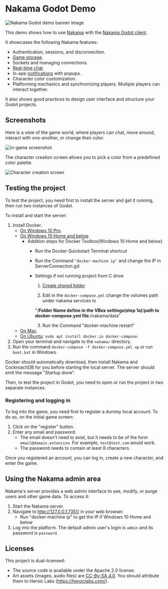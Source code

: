 # Nakama Godot Demo

![Nakama Godot demo banner image](./img/godot-nakama-banner.png)

This demo shows how to use [Nakama](https://heroiclabs.com/) with the [Nakama Godot client](https://github.com/heroiclabs/nakama-godot).

It showcases the following Nakama features:

- Authentication, sessions, and disconnection.
- [Game storage](https://heroiclabs.com/docs/storage-collections/).
- Sockets and managing connections.
- [Real-time chat](https://heroiclabs.com/docs/social-realtime-chat/).
- In-app [notifications](https://heroiclabs.com/docs/social-in-app-notifications/) with popups.
- Character color customization.
- Platforming mechanics and synchronizing players. Multiple players can interact together.

It also shows good practices to design user interface and structure your Godot projects.

## Screenshots

Here is a view of the game world, where players can chat, move around, interact with one-another, or change their color.

![in-game screenshot](./img/in-game-screen.png)

The character creation screen allows you to pick a color from a predefined color palette.

![Character creation screen](./img/character-creation-screen.png)

## Testing the project

To test the project, you need first to install the server and get it running, then run two instances of Godot.

To install and start the server:

1. Install Docker.
   - [On Windows 10 Pro](https://docs.docker.com/docker-for-windows/install/).
   - [On Windows 10 Home and below](https://github.com/docker/toolbox/releases).
      - Addition steps for Docker Toolbox(Windows 10 Home and below)
         - Run the Docker Quickstart Terminal shortcut
         - Run the Command `"docker-machine ip"` and change the IP in ServerConnection.gd
         - Settings if not running project from C drive
            1. [Create shared folder](https://docs.docker.com/toolbox/toolbox_install_windows/#optional-add-shared-directories)
            
            2. Edit in the `docker-compose.yml` change the volumes path under nakama services to
            
            "/**Folder Name define in the VBox settings(step 1a)**/**path to docker-compose.yml file**:/nakama/data"
            
            3. Run the Command "docker-machine restart"
   - [On Mac](https://docs.docker.com/docker-for-mac/install/).
   - [On Ubuntu](https://docs.docker.com/engine/install/ubuntu/): `sudo apt install docker.io docker-compose`.
1. Open your terminal and navigate to the `nakama/` directory.
1. Run the command `docker-compose -f docker-compose.yml up` or run `boot.bat` in Windows.

Docker should automatically download, then install Nakama and CockroachDB for you before starting the local server. The server should emit the message "Startup done".

Then, to test the project in Godot, you need to open or run the project in two separate instances.

### Registering and logging in

To log into the game, you need first to register a dummy local account. To do so, on the initial game screen:

1. Click on the "register" button.
2. Enter any email and password.
   - The email doesn't need to exist, but it needs to be of the form `email@domain.extension`. For example, `test@test.com` would work.
   - The password needs to contain at least 8 characters.

Once you registered an account, you can log in, create a new character, and enter the game.

## Using the Nakama admin area

Nakama's server provides a web admin interface to see, modify, or purge users and other game data. To access it:

1. Start the Nakama server.
1. Navigate to http://127.0.0.1:7351/ in your web browser.
   - Run "docker-machine ip" to get the IP if Windows 10 Home and below
1. Log into the platform. The default admin user's login is `admin` and its password is `password`.

## Licenses

This project is dual-licensed:

- The source code is available under the Apache 2.0 license.
- Art assets (images, audio files) are [CC-By-SA 4.0](https://creativecommons.org/licenses/by-sa/4.0/). You should attribute them to Heroic Labs (https://heroiclabs.com/).
